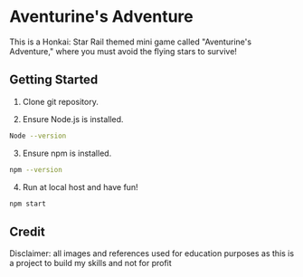 # Aventurine's Adventure

This is a Honkai: Star Rail themed mini game called "Aventurine's Adventure," where you must avoid the flying stars to survive!

## Getting Started

1. Clone git repository.

2. Ensure Node.js is installed.

```bash
Node --version
```

3. Ensure npm is installed.

```bash
npm --version
```

4. Run at local host and have fun!

```bash
npm start
```
## Credit

Disclaimer: all images and references used for education purposes as this is a project to build my skills and not for profit
